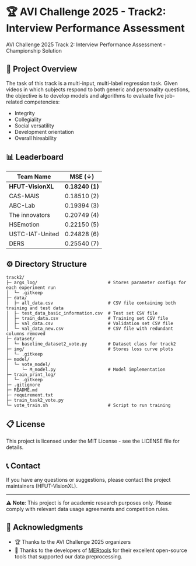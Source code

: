 # 🏆 AVI Challenge 2025 - Track2: Interview Performance Assessment

AVI Challenge 2025 Track 2: Interview Performance Assessment - Championship Solution

## 🎯 Project Overview

The task of this track is a multi-input, multi-label regression task. Given videos in which subjects respond to both generic and personality questions, the objective is to develop models and algorithms to evaluate five job-related competencies:

- Integrity
- Collegiality
- Social versatility
- Development orientation
- Overall hireability

## 📊 Leaderboard


| **Team Name**       | **MSE (↓)** |
|---------------------|--------------------|
| **HFUT-VisionXL**    | **0.18240 (1)**    |
| CAS-MAIS             | 0.18510 (2)        |
| ABC-Lab              | 0.19394 (3)        |
| The innovators	   | 0.20749 (4) 		|
| HSEmotion            | 0.22150 (5)        |
| USTC-IAT-United      | 0.24828 (6)       |
| DERS                 | 0.25540 (7)        |

## ⚙️ Directory Structure

``` text
track2/
├─ args_log/                           # Stores parameter configs for each experiment run
│  └─ .gitkeep
├─ data/
│  ├─ all_data.csv                     # CSV file containing both training and test data
│  ├─ test_data_basic_information.csv  # Test set CSV file
│  ├─ train_data.csv                   # Training set CSV file
│  ├─ val_data.csv                     # Validation set CSV file
│  └─ val_data_new.csv                 # CSV file with redundant columns removed
├─ dataset/
│  └─ baseline_dataset2_vote.py        # Dataset class for track2
├─ img/                                # Stores loss curve plots
│  └─ .gitkeep
├─ model/
│  └─ vote_model/
│     └─ M_model.py                    # Model implementation
├─ train_print_log/
│  └─ .gitkeep
├─ .gitignore
├─ README.md
├─ requirement.txt
├─ train_task2_vote.py
└─ vote_train.sh                       # Script to run training

```


## 📋 License

This project is licensed under the MIT License - see the LICENSE file for details.

## 📞 Contact

If you have any questions or suggestions, please contact the project maintainers (HFUT-VisionXL).

---

⚠️ **Note**: This project is for academic research purposes only. Please comply with relevant data usage agreements and competition rules.

## 🙏 Acknowledgments

- 🏆 Thanks to the AVI Challenge 2025 organizers
- 🤗 Thanks to the developers of [MERtools](https://github.com/zeroQiaoba/MERTools) for their excellent open-source tools that supported our data preprocessing.